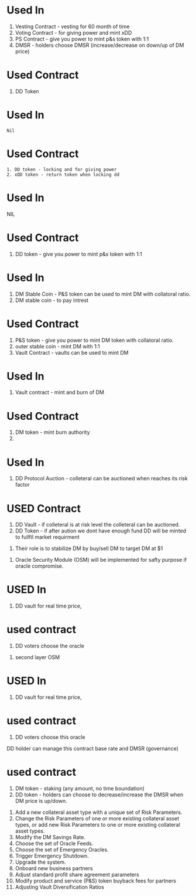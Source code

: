 <!-- # DD token -->

# Used In

1.  Vesting Contract - vesting for 60 month of time
2.  Voting Contract - for giving power and mint xDD
3.  PS Contract - give you power to mint p&s token with 1:1
4.  DMSR - holders choose DMSR (increase/decrease on down/up of DM price)

<!-- # Vesting Contract -->

# Used Contract

1.  DD Token

# Used In

    Nil

<!-- # Voting Contract -->

# Used Contract

    1. DD token - locking and for giving power
    2. xDD token - return token when locking dd

# Used In

NIL

<!-- # P&S Token -->

# Used Contract

1.  DD token - give you power to mint p&s token with 1:1

# Used In

1.  DM Stable Coin - P&S token can be used to mint DM with collatoral ratio.
2.  DM stable coin - to pay intrest

<!-- # DM Stablecoin Token -->

# Used Contract

1.  P&S token - give you power to mint DM token with collatoral ratio.
2.  outer stable coin - mint DM with 1:1
3.  Vault Contract - vaults can be used to mint DM

# Used In

1. Vault contract - mint and burn of DM

<!-- # DD Vault Contract -->

# Used Contract

1. DM token - mint burn authority
2.

# Used In

1.  DD Protocol Auction - colleteral can be auctioned when reaches its risk factor

<!-- # DD Protocol Auction -->

# USED Contract

1.  DD Vault - if colleteral is at risk level the colleteral can be auctioned.
2.  DD Token - if after aution we dont have enough fund DD will be minted to fullfil market requirment

<!-- # keeper -->

1.  Their role is to stabilize DM by buy/sell DM to target DM at $1

<!-- # Price Oracle -->

1. Oracle Security Module (OSM) will be implemented for safty purpose if oracle compromise.

# USED In

1.  DD vault for real time price,

# used contract

1.  DD voters choose the oracle

<!-- # Emergency Oracles -->

1. second layer OSM

# USED In

1.  DD vault for real time price,

# used contract

1.  DD voters choose this oracle

<!-- # DMSR - The DM Savings Rate -->

DD holder can manage this contract base rate and DMSR (governance)

# used contract

1.  DM token - staking (any amount, no time boundation)
2.  DD token - holders can choose to decrease/increase the DMSR when DM price is up/down.

<!-- # governance  -->

1. Add a new collateral asset type with a unique set of Risk Parameters.
2. Change the Risk Parameters of one or more existing collateral asset types, or add new
   Risk Parameters to one or more existing collateral asset types.
3. Modify the DM Savings Rate.
4. Choose the set of Oracle Feeds.
5. Choose the set of Emergency Oracles.
6. Trigger Emergency Shutdown.
7. Upgrade the system.
8. Onboard new business partners
9. Adjust standard profit share agreement parameters
10. Modify product and service (P&S) token buyback fees for partners
11. Adjusting Vault Diversification Ratios
